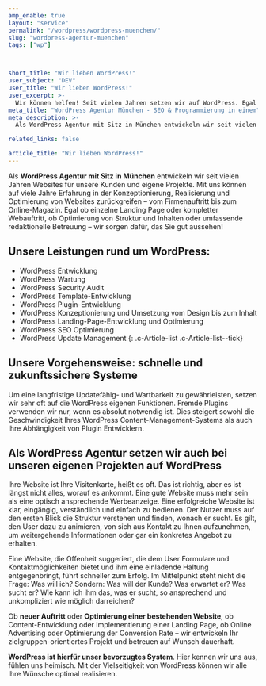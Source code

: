 ```yaml
---
amp_enable: true
layout: "service"
permalink: "/wordpress/wordpress-muenchen/"
slug: "wordpress-agentur-muenchen"
tags: ["wp"]



short_title: "Wir lieben WordPress!"
user_subject: "DEV"
user_title: "Wir lieben WordPress!"
user_excerpt: >-
  Wir können helfen! Seit vielen Jahren setzen wir auf WordPress. Egal ob Neuentwicklung, Konzeption, Wartung, Update oder professionelles Hosting. Wir entwickeln WordPress Seiten immer mit starkem Fokus auf die Suchmaschinenoptimierung.
meta_title: "WordPress Agentur München - SEO & Programmierung in einem"
meta_description: >-
  Als WordPress Agentur mit Sitz in München entwickeln wir seit vielen Jahren Websites für unsere Kunden und eigene Projekte. Mit uns können auf viele Jahre Erfahrung in der Konzeptionierung, Realisierung und Optimierung von Websites zurückgreifen – vom Firmenauftritt bis zum Online-Magazin. Egal ob einzelne Landing Page oder kompletter Webauftritt, ob Optimierung von Struktur und Inhalten... Read more »

related_links: false

article_title: "Wir lieben WordPress!"
---
```


Als **WordPress Agentur mit Sitz in München** entwickeln wir seit vielen Jahren Websites für unsere Kunden und eigene Projekte. Mit uns können auf viele Jahre Erfahrung in der Konzeptionierung, Realisierung und Optimierung von Websites zurückgreifen – vom Firmenauftritt bis zum Online-Magazin.
Egal ob einzelne Landing Page oder kompletter Webauftritt, ob Optimierung von Struktur und Inhalten oder umfassende redaktionelle Betreuung – wir sorgen dafür, das Sie gut aussehen!

## Unsere Leistungen rund um WordPress:

*   WordPress Entwicklung
*   WordPress Wartung
*   WordPress Security Audit
*   WordPress Template-Entwicklung
*   WordPress Plugin-Entwicklung
*   WordPress Konzeptionierung und Umsetzung vom Design bis zum Inhalt
*   WordPress Landing-Page-Entwicklung und Optimierung
*   WordPress SEO Optimierung
*   WordPress Update Management
{: .c-Article-list .c-Article-list--tick}

## Unsere Vorgehensweise: schnelle und zukunftssichere Systeme

Um eine langfristige Updatefähig- und Wartbarkeit zu gewährleisten, setzen wir sehr oft auf die WordPress eigenen Funktionen. Fremde Plugins verwenden wir nur, wenn es absolut notwendig ist. Dies steigert sowohl die Geschwindigkeit Ihres WordPress Content-Management-Systems als auch Ihre Abhängigkeit von Plugin Entwicklern.

## Als WordPress Agentur setzen wir auch bei unseren eigenen Projekten auf WordPress

Ihre Website ist Ihre Visitenkarte, heißt es oft. Das ist richtig, aber es ist längst nicht alles, worauf es ankommt. Eine gute Website muss mehr sein als eine optisch ansprechende Werbeanzeige.
Eine erfolgreiche Website ist klar, eingängig, verständlich und einfach zu bedienen. Der Nutzer muss auf den ersten Blick die Struktur verstehen und finden, wonach er sucht. Es gilt, den User dazu zu animieren, von sich aus Kontakt zu Ihnen aufzunehmen, um weitergehende Informationen oder gar ein konkretes Angebot zu erhalten.

Eine Website, die Offenheit suggeriert, die dem User Formulare und Kontaktmöglichkeiten bietet und ihm eine einladende Haltung entgegenbringt, führt schneller zum Erfolg. Im Mittelpunkt steht nicht die Frage: Was will ich? Sondern: Was will der Kunde? Was erwartet er? Was sucht er? Wie kann ich ihm das, was er sucht, so ansprechend und unkompliziert wie möglich darreichen?

Ob **neuer Auftritt** oder **Optimierung einer bestehenden Website**, ob Content-Entwicklung oder Implementierung einer Landing Page, ob Online Advertising oder Optimierung der Conversion Rate – wir entwickeln Ihr zielgruppen-orientiertes Projekt und betreuen auf Wunsch dauerhaft.

**WordPress ist hierfür unser bevorzugtes System**. Hier kennen wir uns aus, fühlen uns heimisch. Mit der Vielseitigkeit von WordPress können wir alle Ihre Wünsche optimal realisieren.

